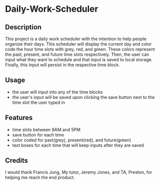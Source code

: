 # Daily-Work-Scheduler

## Description
This project is a daily work scheduler with the intention to help people organize their days. This scheduler will display the current day and color code the hour time slots with grey, red, and green. These colors represent the past, present, and future time slots respectively. Then, the user can input what they want to schedule and that input is saved to local storage. Finally, this input will persist in the respective time block.    

## Usage
* the user will input into any of the time blocks
* the user's input will be saved upon clicking the save button next to the time slot the user typed in

## Features
* time slots between 9AM and 5PM
* save button for each time
* color coded for past(grey), present(red), and future(green)
* text boxes for each time that will keep inputs after they are saved 

## Credits
I would thank Francis Jung, My tutor, Jeremy Jones, and TA, Preston, for helping me reach the end product. 
